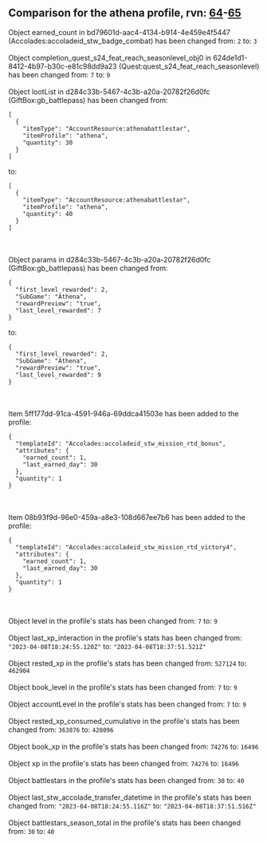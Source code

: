 ## Comparison for the athena profile, rvn: [64](https://github.com/PRO100KatYT/FortniteProfileRevisions/tree/main/profiles/athena/64%20athena.json)-[65](https://github.com/PRO100KatYT/FortniteProfileRevisions/tree/main/profiles/athena/65%20athena.json)

Object earned_count in bd79601d-aac4-4134-b914-4e459e4f5447 (Accolades:accoladeid_stw_badge_combat) has been changed from: `2` to: `3`
<br><br>
Object completion_quest_s24_feat_reach_seasonlevel_obj0 in 624de1d1-8412-4b97-b30c-e81c98dd9a23 (Quest:quest_s24_feat_reach_seasonlevel) has been changed from: `7` to: `9`
<br><br>
Object lootList in d284c33b-5467-4c3b-a20a-20782f26d0fc (GiftBox:gb_battlepass) has been changed from:

```
[
  {
    "itemType": "AccountResource:athenabattlestar",
    "itemProfile": "athena",
    "quantity": 30
  }
]
```

to:

```
[
  {
    "itemType": "AccountResource:athenabattlestar",
    "itemProfile": "athena",
    "quantity": 40
  }
]
```

<br><br>
Object params in d284c33b-5467-4c3b-a20a-20782f26d0fc (GiftBox:gb_battlepass) has been changed from:

```
{
  "first_level_rewarded": 2,
  "SubGame": "Athena",
  "rewardPreview": "true",
  "last_level_rewarded": 7
}
```

to:

```
{
  "first_level_rewarded": 2,
  "SubGame": "Athena",
  "rewardPreview": "true",
  "last_level_rewarded": 9
}
```

<br><br>
Item 5ff177dd-91ca-4591-946a-69ddca41503e has been added to the profile:

```
{
  "templateId": "Accolades:accoladeid_stw_mission_rtd_bonus",
  "attributes": {
    "earned_count": 1,
    "last_earned_day": 30
  },
  "quantity": 1
}
```

<br><br>
Item 08b93f9d-96e0-459a-a8e3-108d667ee7b6 has been added to the profile:

```
{
  "templateId": "Accolades:accoladeid_stw_mission_rtd_victory4",
  "attributes": {
    "earned_count": 1,
    "last_earned_day": 30
  },
  "quantity": 1
}
```

<br><br>
Object level in the profile's stats has been changed from: `7` to: `9`
<br><br>
Object last_xp_interaction in the profile's stats has been changed from: `"2023-04-08T18:24:55.120Z"` to: `"2023-04-08T18:37:51.521Z"`
<br><br>
Object rested_xp in the profile's stats has been changed from: `527124` to: `462904`
<br><br>
Object book_level in the profile's stats has been changed from: `7` to: `9`
<br><br>
Object accountLevel in the profile's stats has been changed from: `7` to: `9`
<br><br>
Object rested_xp_consumed_cumulative in the profile's stats has been changed from: `363876` to: `428096`
<br><br>
Object book_xp in the profile's stats has been changed from: `74276` to: `16496`
<br><br>
Object xp in the profile's stats has been changed from: `74276` to: `16496`
<br><br>
Object battlestars in the profile's stats has been changed from: `30` to: `40`
<br><br>
Object last_stw_accolade_transfer_datetime in the profile's stats has been changed from: `"2023-04-08T18:24:55.116Z"` to: `"2023-04-08T18:37:51.516Z"`
<br><br>
Object battlestars_season_total in the profile's stats has been changed from: `30` to: `40`
<br><br>
